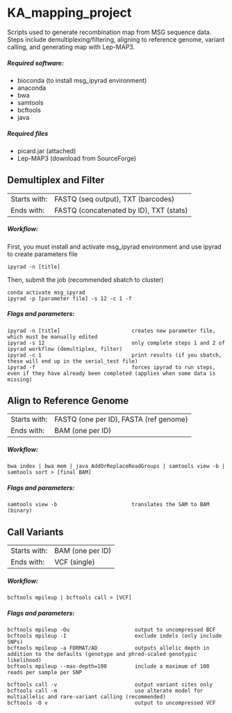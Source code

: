 # KA_mapping_project
Scripts used to generate recombination map from MSG sequence data.  
Steps include demultiplexing/filtering, aligning to reference genome, variant calling, and generating map with Lep-MAP3.
##### Required software:
- bioconda (to install msg_ipyrad environment)
- anaconda
- bwa
- samtools
- bcftools
- java

##### Required files
- picard.jar (attached)
- Lep-MAP3 (download from SourceForge)

## Demultiplex and Filter
|||
|-----|-----|
|Starts with:|FASTQ (seq output), TXT (barcodes)|
|Ends with:|FASTQ (concatenated by ID), TXT (stats)|
##### Workflow:
First, you must install and activate msg_ipyrad environment and use ipyrad to create parameters file
```
ipyrad -n [title]
```
Then, submit the job (recommended sbatch to cluster)
```
conda activate msg_ipyrad
ipyrad -p [parameter file] -s 12 -c 1 -f
```
##### Flags and parameters:
```
ipyrad -n [title]                       creates new parameter file, which must be manually edited
ipyrad -s 12                            only complete steps 1 and 2 of ipyrad workflow (demultiplex, filter)
ipyrad -c 1                             print results (if you sbatch, these will end up in the serial_test file)
ipyrad -f                               forces ipyrad to run steps, even if they have already been completed (applies when some data is missing)                         
```

## Align to Reference Genome
|||
|-----|-----|
|Starts with:|FASTQ (one per ID), FASTA (ref genome)|
|Ends with:|BAM (one per ID)|
##### Workflow:
```
bwa index | bwa mem | java AddOrReplaceReadGroups | samtools view -b | samtools sort > [final BAM]
```
##### Flags and parameters:
```
samtools view -b                        translates the SAM to BAM (binary)
```
## Call Variants
|||
|-----|-----|
|Starts with:|BAM (one per ID)|
|Ends with:|VCF (single)|
##### Workflow:
```
bcftools mpileup | bcftools call > [VCF]
```
##### Flags and parameters:
```
bcftools mpileup -Ou                     output to uncompressed BCF
bcftools mpileup -I                      exclude indels (only include SNPs)
bcftools mpileup -a FORMAT/AD            outputs allelic depth in addition to the defaults (genotype and phred-scaled genotypic likelihood) 
bcftools mpileup --max-depth=100         include a maximum of 100 reads per sample per SNP
```
```
bcftools call -v                         output variant sites only 
bcftools call -m                         use alterate model for multiallelic and rare-variant calling (recommended)
bcftools -O v                            output to uncompressed VCF
```

